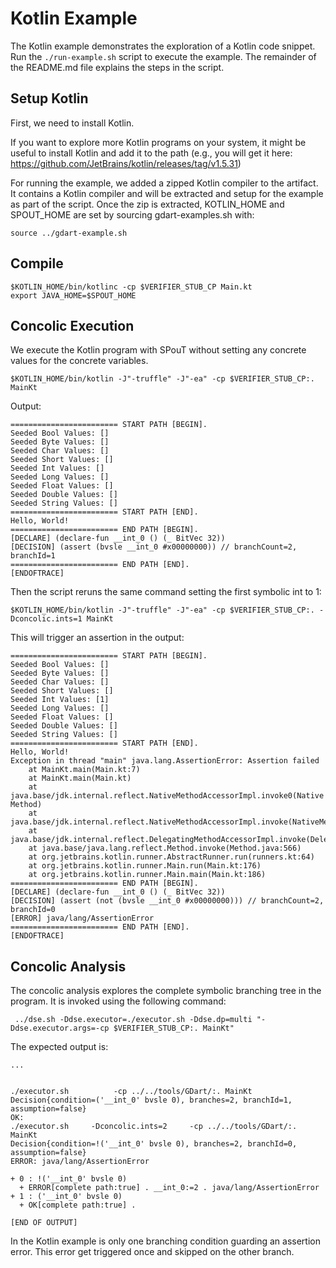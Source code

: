# Kotlin Example

The Kotlin example demonstrates the exploration of a Kotlin code snippet.
Run the `./run-example.sh` script to execute the example. The remainder of the README.md file explains the steps
in the script.

## Setup Kotlin

First, we need to install Kotlin.

If you want to explore more Kotlin programs on your system, it might be useful to install Kotlin and add it to the path (e.g., you will get it here: https://github.com/JetBrains/kotlin/releases/tag/v1.5.31)

For running the example, we added a zipped Kotlin compiler to the artifact.
It contains a Kotlin compiler and will be extracted and setup for the example as part of the script.
Once the zip is extracted,
KOTLIN_HOME and SPOUT_HOME are set by sourcing gdart-examples.sh with:

```
source ../gdart-example.sh
```

## Compile 

```
$KOTLIN_HOME/bin/kotlinc -cp $VERIFIER_STUB_CP Main.kt
export JAVA_HOME=$SPOUT_HOME
```

## Concolic Execution

We execute the Kotlin program with SPouT without setting any concrete values for the
concrete variables.
```
$KOTLIN_HOME/bin/kotlin -J"-truffle" -J"-ea" -cp $VERIFIER_STUB_CP:. MainKt
```

Output:

```
======================== START PATH [BEGIN].
Seeded Bool Values: []
Seeded Byte Values: []
Seeded Char Values: []
Seeded Short Values: []
Seeded Int Values: []
Seeded Long Values: []
Seeded Float Values: []
Seeded Double Values: []
Seeded String Values: []
======================== START PATH [END].
Hello, World!
======================== END PATH [BEGIN].
[DECLARE] (declare-fun __int_0 () (_ BitVec 32))
[DECISION] (assert (bvsle __int_0 #x00000000)) // branchCount=2, branchId=1
======================== END PATH [END].
[ENDOFTRACE]
```

Then the script reruns the same command setting the first symbolic int to 1:


```
$KOTLIN_HOME/bin/kotlin -J"-truffle" -J"-ea" -cp $VERIFIER_STUB_CP:. -Dconcolic.ints=1 MainKt

```

This will trigger an assertion in the output:


```
======================== START PATH [BEGIN].
Seeded Bool Values: []
Seeded Byte Values: []
Seeded Char Values: []
Seeded Short Values: []
Seeded Int Values: [1]
Seeded Long Values: []
Seeded Float Values: []
Seeded Double Values: []
Seeded String Values: []
======================== START PATH [END].
Hello, World!
Exception in thread "main" java.lang.AssertionError: Assertion failed
	at MainKt.main(Main.kt:7)
	at MainKt.main(Main.kt)
	at java.base/jdk.internal.reflect.NativeMethodAccessorImpl.invoke0(Native Method)
	at java.base/jdk.internal.reflect.NativeMethodAccessorImpl.invoke(NativeMethodAccessorImpl.java:62)
	at java.base/jdk.internal.reflect.DelegatingMethodAccessorImpl.invoke(DelegatingMethodAccessorImpl.java:43)
	at java.base/java.lang.reflect.Method.invoke(Method.java:566)
	at org.jetbrains.kotlin.runner.AbstractRunner.run(runners.kt:64)
	at org.jetbrains.kotlin.runner.Main.run(Main.kt:176)
	at org.jetbrains.kotlin.runner.Main.main(Main.kt:186)
======================== END PATH [BEGIN].
[DECLARE] (declare-fun __int_0 () (_ BitVec 32))
[DECISION] (assert (not (bvsle __int_0 #x00000000))) // branchCount=2, branchId=0
[ERROR] java/lang/AssertionError
======================== END PATH [END].
[ENDOFTRACE]
```

## Concolic Analysis
The concolic analysis explores the complete symbolic branching tree in the program.
It is invoked using the following command:
```
 ../dse.sh -Ddse.executor=./executor.sh -Ddse.dp=multi "-Ddse.executor.args=-cp $VERIFIER_STUB_CP:. MainKt"
 ```

The expected output is:


```
...


./executor.sh          -cp ../../tools/GDart/:. MainKt
Decision{condition=('__int_0' bvsle 0), branches=2, branchId=1, assumption=false}
OK: 
./executor.sh     -Dconcolic.ints=2     -cp ../../tools/GDart/:. MainKt
Decision{condition=!('__int_0' bvsle 0), branches=2, branchId=0, assumption=false}
ERROR: java/lang/AssertionError

+ 0 : !('__int_0' bvsle 0)
  + ERROR[complete path:true] . __int_0:=2 . java/lang/AssertionError
+ 1 : ('__int_0' bvsle 0)
  + OK[complete path:true] . 

[END OF OUTPUT]
```
In the Kotlin example is only one branching condition guarding an assertion error. This
error get triggered once and skipped on the other branch.

